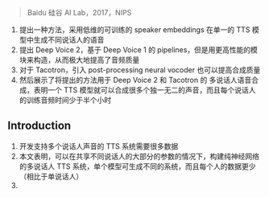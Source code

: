 > Baidu 硅谷 AI Lab，2017，NIPS

1. 提出一种方法，采用低维的可训练的 speaker embeddings 在单一的 TTS 模型中生成不同说话人的语音
2. 提出 Deep Voice 2，基于 Deep Voice 1 的 pipelines，但是用更高性能的模块来构造，从而极大地提高了音频质量
3. 对于 Tacotron，引入 post-processing neural vocoder 也可以提高合成质量
4. 然后展示了将提出的方法用于 Deep Voice 2 和 Tacotron 的 多说话人语音合成，表明一个 TTS 模型就可以合成很多个独一无二的声音，而且每个说话人的训练音频时间少于半个小时

## Introduction

1. 开发支持多个说话人声音的 TTS 系统需要很多数据
2. 本文表明，可以在共享不同说话人的大部分的参数的情况下，构建纯神经网络的多说话人 TTS 系统，单个模型可生成不同的系统，而且每个人的数据更少（相比于单说话人）
3. 
